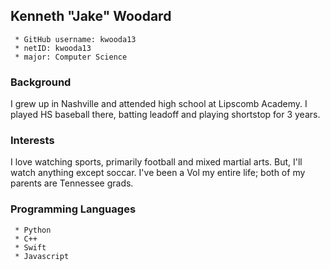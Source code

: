 ## Kenneth "Jake" Woodard
     * GitHub username: kwooda13
     * netID: kwooda13
     * major: Computer Science
### Background
I grew up in Nashville and attended high school at Lipscomb Academy. I played 
HS baseball there, batting leadoff and playing shortstop for 3 years.
### Interests
I love watching sports, primarily football and mixed martial arts. But, I'll 
watch anything except soccar. I've been a Vol my entire life; both of 
my parents are Tennessee grads. 
### Programming Languages
     * Python
     * C++
     * Swift
     * Javascript


